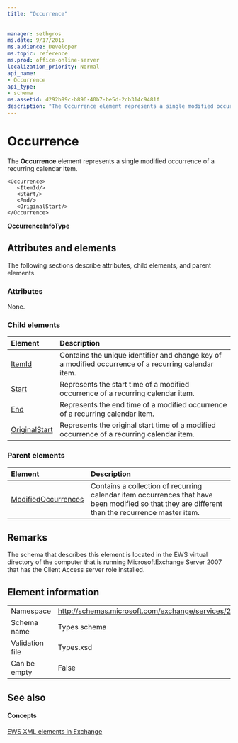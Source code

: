 ```yaml
---
title: "Occurrence"
 
 
manager: sethgros
ms.date: 9/17/2015
ms.audience: Developer
ms.topic: reference
ms.prod: office-online-server
localization_priority: Normal
api_name:
- Occurrence
api_type:
- schema
ms.assetid: d292b99c-b896-40b7-be5d-2cb314c9481f
description: "The Occurrence element represents a single modified occurrence of a recurring calendar item."
---
```


# Occurrence

The **Occurrence** element represents a single modified occurrence of a recurring calendar item. 
  
```
<Occurrence>
   <ItemId/>
   <Start/>
   <End/>
   <OriginalStart/>
</Occurrence>
```

 **OccurrenceInfoType**
## Attributes and elements

The following sections describe attributes, child elements, and parent elements.
  
### Attributes

None.
  
### Child elements

|**Element**|**Description**|
|:-----|:-----|
|[ItemId](itemid.md) <br/> |Contains the unique identifier and change key of a modified occurrence of a recurring calendar item.  <br/> |
|[Start](start.md) <br/> |Represents the start time of a modified occurrence of a recurring calendar item.  <br/> |
|[End ](end-ex15websvcsotherref.md) <br/> |Represents the end time of a modified occurrence of a recurring calendar item.  <br/> |
|[OriginalStart](originalstart.md) <br/> |Represents the original start time of a modified occurrence of a recurring calendar item.  <br/> |
   
### Parent elements

|**Element**|**Description**|
|:-----|:-----|
|[ModifiedOccurrences](modifiedoccurrences.md) <br/> |Contains a collection of recurring calendar item occurrences that have been modified so that they are different than the recurrence master item.  <br/> |
   
## Remarks

The schema that describes this element is located in the EWS virtual directory of the computer that is running MicrosoftExchange Server 2007 that has the Client Access server role installed.
  
## Element information

|||
|:-----|:-----|
|Namespace  <br/> |http://schemas.microsoft.com/exchange/services/2006/types  <br/> |
|Schema name  <br/> |Types schema  <br/> |
|Validation file  <br/> |Types.xsd  <br/> |
|Can be empty  <br/> |False  <br/> |
   
## See also

#### Concepts

[EWS XML elements in Exchange](ews-xml-elements-in-exchange.md)

